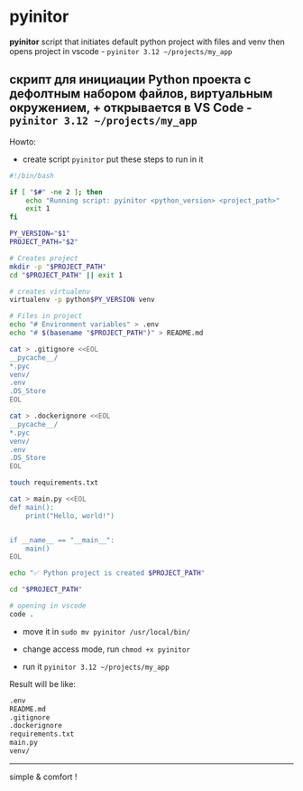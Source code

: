 # pyinitor
**pyinitor** script that initiates default python project with files and venv then opens project in vscode - `pyinitor 3.12 ~/projects/my_app`

скрипт для инициации Python проекта c дефолтным набором файлов, виртуальным окружением, + открывается в VS Code - `pyinitor 3.12 ~/projects/my_app`
---

Howto:

- create script `pyinitor` put these steps to run in it 

```bash
#!/bin/bash

if [ "$#" -ne 2 ]; then
    echo "Running script: pyinitor <python_version> <project_path>"
    exit 1
fi

PY_VERSION="$1"
PROJECT_PATH="$2"

# Creates project
mkdir -p "$PROJECT_PATH"
cd "$PROJECT_PATH" || exit 1

# creates virtualenv
virtualenv -p python$PY_VERSION venv

# Files in project
echo "# Environment variables" > .env
echo "# $(basename "$PROJECT_PATH")" > README.md

cat > .gitignore <<EOL
__pycache__/
*.pyc
venv/
.env
.DS_Store
EOL

cat > .dockerignore <<EOL
__pycache__/
*.pyc
venv/
.env
.DS_Store
EOL

touch requirements.txt

cat > main.py <<EOL
def main():
    print("Hello, world!")


if __name__ == "__main__":
    main()
EOL

echo "✅ Python project is created $PROJECT_PATH"

cd "$PROJECT_PATH"

# opening in vscode
code .

```


- move it in `sudo mv pyinitor /usr/local/bin/`
  
- change access mode, run `chmod +x pyinitor`

- run it `pyinitor 3.12 ~/projects/my_app`

Result will be like:

```bash
.env
README.md
.gitignore
.dockerignore
requirements.txt
main.py
venv/
```
---
simple & comfort !




